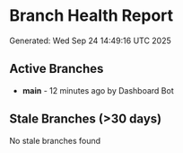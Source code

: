 # Branch Health Report
Generated: Wed Sep 24 14:49:16 UTC 2025

## Active Branches
- **main** - 12 minutes ago by Dashboard Bot

## Stale Branches (>30 days)
No stale branches found
